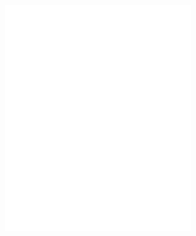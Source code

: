 <!--
**OmGaler/OmGaler** is a ✨ _special_ ✨ repository because its `README.md` (this file) appears on your GitHub profile.
-->
![Metrics](https://github.com/OmGaler/OmGaler/blob/master/github-metrics.svg)

